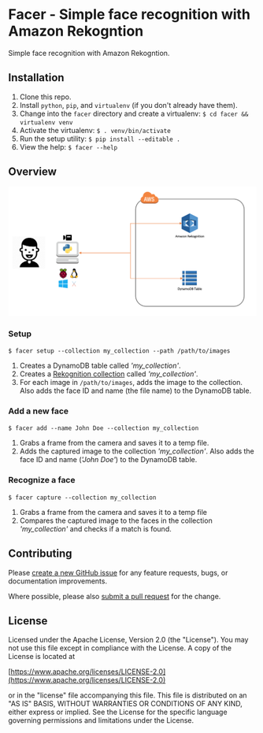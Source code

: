 # Facer - Simple face recognition with Amazon Rekogntion

Simple face recognition with Amazon Rekogntion.

## Installation
1. Clone this repo.
2. Install `python`, `pip`, and `virtualenv` (if you don't already have them).
3. Change into the `facer` directory and create a virtualenv: `$ cd facer && virtualenv venv`
4. Activate the virtualenv: `$ . venv/bin/activate`
5. Run the setup utility: `$ pip install --editable .`
6. View the help: `$ facer --help`

## Overview

![overview](images/facer.png)

### Setup

```
$ facer setup --collection my_collection --path /path/to/images

```

1. Creates a DynamoDB table called *'my_collection'*.
2. Creates a [Rekognition collection](http://docs.aws.amazon.com/rekognition/latest/dg/howitworks-collection.html) called *'my_collection'*.
3. For each image in `/path/to/images`, adds the image to the collection. Also adds the face ID and name (the file name) to the DynamoDB table.

### Add a new face

```
$ facer add --name John Doe --collection my_collection

```

1. Grabs a frame from the camera and saves it to a temp file.
2. Adds the captured image to the collection *'my_collection'*. Also adds the face ID and name (*'John Doe'*) to the DynamoDB table.


### Recognize a face

```
$ facer capture --collection my_collection

```

1. Grabs a frame from the camera and saves it to a temp file
2. Compares the captured image to the faces in the collection *'my_collection'* and checks if a match is found.


## Contributing

Please [create a new GitHub issue](https://github.com/dstroppa/facer/issues/new) for any feature requests, bugs, or documentation improvements.

Where possible, please also [submit a pull request](https://help.github.com/articles/creating-a-pull-request-from-a-fork/) for the change.

## License

Licensed under the Apache License, Version 2.0 (the "License"). You may not use this file except in compliance with the License. A copy of the License is located at

[https://www.apache.org/licenses/LICENSE-2.0](https://www.apache.org/licenses/LICENSE-2.0)

or in the "license" file accompanying this file. This file is distributed on an "AS IS" BASIS, WITHOUT WARRANTIES OR CONDITIONS OF ANY KIND, either express or implied. See the License for the specific language governing permissions and limitations under the License.
